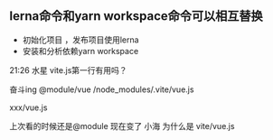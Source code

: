 ## lerna命令和yarn workspace命令可以相互替换 
- 初始化项目 ，发布项目使用lerna
- 安装和分析依赖yarn workspace


21:26
水星
vite.js第一行有用吗？ 


奋斗ing
@module/vue
/node_modules/.vite/vue.js


xxx/vue.js

上次看的时候还是@module 现在变了 
小海
为什么是 vite/vue.js 